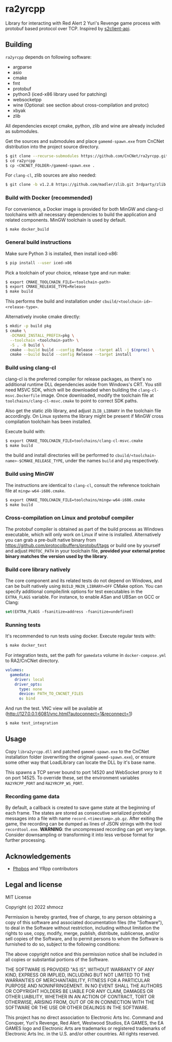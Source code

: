 # ra2yrcpp

Library for interacting with Red Alert 2 Yuri's Revenge game process with protobuf based protocol over TCP. Inspired by [s2client-api](https://github.com/Blizzard/s2client-api).

## Building

`ra2yrcpp` depends on following software:

- argparse
- asio
- cmake
- fmt
- protobuf
- python3 (iced-x86 library used for patching)
- websocketpp
- wine (Optional: see section about cross-compilation and protoc)
- xbyak
- zlib

All dependencies except cmake, python, zlib and wine are already included as submodules.

Get the sources and submodules and place `gamemd-spawn.exe` from CnCNet distribution into the project source directory.

```bash
$ git clone --recurse-submodules https://github.com/CnCNet/ra2yrcpp.git
$ cd ra2yrcpp
$ cp <CNCNET_FOLDER>/gamemd-spawn.exe .
```

For `clang-cl`, zlib sources are also needed:

```bash
$ git clone -b v1.2.8 https://github.com/madler/zlib.git 3rdparty/zlib
```

### Build with Docker (recommended)

For convenience, a Docker image is provided for both MinGW and clang-cl toolchains with all necessary dependencies to build the application and related components. MinGW toolchain is used by default.

```bash
$ make docker_build
```

### General build instructions

Make sure Python 3 is installed, then install iced-x86:

```bash
$ pip install --user iced-x86
```

Pick a toolchain of your choice, release type and run make:

```bash
$ export CMAKE_TOOLCHAIN_FILE=<toolchain-path>
$ export CMAKE_RELEASE_TYPE=Release
$ make build
```

This performs the build and installation under `cbuild/<toolchain-id>-<release-type>`.

Alternatively invoke cmake directly:

```bash
$ mkdir -p build pkg
$ cmake \
  -DCMAKE_INSTALL_PREFIX=pkg \
  --toolchain <toolchain-path> \
  -S . -B build \
  cmake --build build --config Release --target all -j $(nproc) \
  cmake --build build --config Release --target install
```

### Build using clang-cl

clang-cl is the preferred compiler for release packages, as there's no additional runtime DLL dependencies aside from Windows's CRT. You still need MSVC SDK, which will be downloaded when building the `clang-cl-msvc.Dockerfile` image. Once downloaded, modify the toolchain file at `toolchains/clang-cl-msvc.cmake` to point to correct SDK paths.

Also get the static zlib library, and adjust `ZLIB_LIBRARY` in the toolchain file accordingly. On Linux systems the library might be present if MinGW cross compilation toolchain has been installed.

Execute build with:

```bash
$ export CMAKE_TOOLCHAIN_FILE=toolchains/clang-cl-msvc.cmake
$ make build
```

the build and install directories will be performed to `cbuild/<toolchain-name>-$CMAKE_RELEASE_TYPE`, under the names `build` and `pkg` respectively.

### Build using MinGW

The instructions are identical to `clang-cl`, consult the reference toolchain file at `mingw-w64-i686.cmake`.

```bash
$ export CMAKE_TOOLCHAIN_FILE=toolchains/mingw-w64-i686.cmake
$ make build
```

### Cross-compilation on Linux and protobuf compiler

The protobuf compiler is obtained as part of the build process as Windows executable, which will only work on Linux if wine is installed. Alternatively you can grab a pre-built native binary from https://github.com/protocolbuffers/protobuf/tags or build one by yourself and adjust `PROTOC_PATH` in your toolchain file, **provided your external protoc binary matches the version used by the library**.

### Build core library natively

The core component and its related tests do not depend on Windows, and can be built natively using `BUILD_MAIN_LIBRARY=OFF` CMake option. You can specify additional compile/link options for test executables in the `EXTRA_FLAGS` variable. For instance, to enable ASan and UBSan on GCC or Clang:

```cmake
set(EXTRA_FLAGS -fsanitize=address -fsanitize=undefined)
```

### Running tests

It's recommended to run tests using docker. Execute regular tests with:

```bash
$ make docker_test
```

For integration tests, set the path for `gamedata` volume in `docker-compose.yml` to RA2/CnCNet directory.

```yaml
volumes:
  gamedata:
    driver: local
    driver_opts:
      type: none
      device: PATH_TO_CNCNET_FILES
      o: bind
```

And run the test. VNC view will be available at (http://127.0.0.1:6081/vnc.html?autoconnect=1&reconnect=1)

```bash
$ make test_integration
```

## Usage

Copy `libra2yrcpp.dll` and patched `gamemd-spawn.exe` to the CnCNet installation folder (overwriting the original `gamemd-spawn.exe`), or ensure some other way that LoadLibrary can locate the DLL by it's base name.

This spawns a TCP server bound to port 14520 and WebSocket proxy to it on port 14525. To override these, set the environment variables `RA2YRCPP_PORT` and `RA2YRCPP_WS_PORT`.

### Recording game data

By default, a callback is created to save game state at the beginning of each frame. The states are stored as consecutive serialized protobuf messages into a file with name `record.<timestamp>.pb.gz`. After exiting the game, the recording can be dumped as lines of JSON strings with the tool `recordtool.exe`. **WARNING**: the uncompressed recording can get very large. Consider downsampling or transforming it into less verbose format for further processing.

## Acknowledgements

- [Phobos](https://github.com/Phobos-developers/Phobos) and YRpp contributors

## Legal and license

MIT License

Copyright (c) 2022 shmocz

Permission is hereby granted, free of charge, to any person obtaining a copy
of this software and associated documentation files (the "Software"), to deal
in the Software without restriction, including without limitation the rights
to use, copy, modify, merge, publish, distribute, sublicense, and/or sell
copies of the Software, and to permit persons to whom the Software is
furnished to do so, subject to the following conditions:

The above copyright notice and this permission notice shall be included in all
copies or substantial portions of the Software.

THE SOFTWARE IS PROVIDED "AS IS", WITHOUT WARRANTY OF ANY KIND, EXPRESS OR
IMPLIED, INCLUDING BUT NOT LIMITED TO THE WARRANTIES OF MERCHANTABILITY,
FITNESS FOR A PARTICULAR PURPOSE AND NONINFRINGEMENT. IN NO EVENT SHALL THE
AUTHORS OR COPYRIGHT HOLDERS BE LIABLE FOR ANY CLAIM, DAMAGES OR OTHER
LIABILITY, WHETHER IN AN ACTION OF CONTRACT, TORT OR OTHERWISE, ARISING FROM,
OUT OF OR IN CONNECTION WITH THE SOFTWARE OR THE USE OR OTHER DEALINGS IN THE
SOFTWARE.

This project has no direct association to Electronic Arts Inc. Command and Conquer, Yuri's Revenge, Red Alert, Westwood Studios, EA GAMES, the EA GAMES logo and Electronic Arts are trademarks or registered trademarks of Electronic Arts Inc. in the U.S. and/or other countries. All rights reserved.
